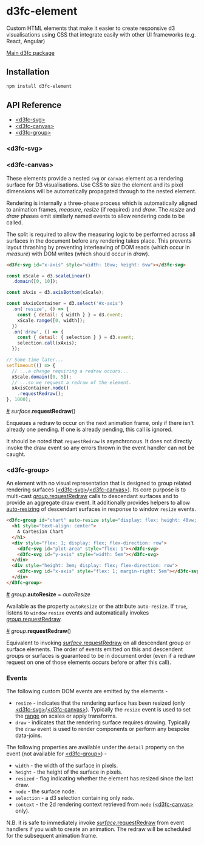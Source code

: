# d3fc-element

Custom HTML elements that make it easier to create responsive d3 visualisations using CSS that integrate easily with other UI frameworks (e.g. React, Angular)

[Main d3fc package](https://github.com/ScottLogic/d3fc)

## Installation

```bash
npm install d3fc-element
```

## API Reference

* [&lt;d3fc-svg&gt;](#d3fc-svg)
* [&lt;d3fc-canvas&gt;](#d3fc-canvas)
* [&lt;d3fc-group&gt;](#d3fc-group)

### &lt;d3fc-svg&gt;
### &lt;d3fc-canvas&gt;

These elements provide a nested `svg` or `canvas` element as a rendering surface for D3 visualisations. Use CSS to size the element and its pixel dimensions will be automatically propagated through to the nested element.

Rendering is internally a three-phase process which is automatically aligned to animation frames, *measure*, *resize* (if required) and *draw*.  The *resize* and *draw* phases emit similarly named events to allow rendering code to be called.

The split is required to allow the measuring logic to be performed across all surfaces in the document before any rendering takes place. This prevents layout thrashing by preventing interleaving of DOM reads (which occur in *measure*) with DOM writes (which should occur in *draw*).

```html
<d3fc-svg id="x-axis" style="width: 10vw; height: 6vw"></d3fc-svg>
```

```js
const xScale = d3.scaleLinear()
  .domain([0, 10]);

const xAxis = d3.axisBottom(xScale);

const xAxisContainer = d3.select('#x-axis')
  .on('resize', () => {
    const { detail: { width } } = d3.event;
    xScale.range([0, width]);
  })
  .on('draw', () => {
    const { detail: { selection } } = d3.event;
    selection.call(xAxis);
  });

// Some time later...
setTimeout(() => {
  // ...a change requiring a redraw occurs...
  xScale.domain([0, 5]);
  // ...so we request a redraw of the element.
  xAxisContainer.node()
    .requestRedraw();
}, 1000);
```


<a name="surface_requestRedraw" href="#surface_requestRedraw">#</a> *surface*.**requestRedraw**()

Enqueues a redraw to occur on the next animation frame, only if there isn't already one pending. If one is already pending, this call is ignored.

It should be noted that `requestRedraw` is asynchronous. It does not directly invoke the draw event so any errors thrown in the event handler can not be caught.

### &lt;d3fc-group&gt;

An element with no visual representation that is designed to group related rendering surfaces ([&lt;d3fc-svg&gt;](#d3fc-svg)/[&lt;d3fc-canvas&gt;](#d3fc-canvas)). Its core purpose is to multi-cast [*group*.requestRedraw](#group-requestRedraw) calls to descendant surfaces and to provide an aggregate draw event. It additionally provides helpers to allow [auto-resizing](#group-autoResize) of descendant surfaces in response to window `resize` events.

```html
<d3fc-group id="chart" auto-resize style="display: flex; height: 40vw; width: 60vw; flex-direction: column">
  <h1 style="text-align: center">
    A Cartesian Chart
  </h1>
  <div style="flex: 1; display: flex; flex-direction: row">
    <d3fc-svg id="plot-area" style="flex: 1"></d3fc-svg>
    <d3fc-svg id="y-axis" style="width: 5em"></d3fc-svg>
  </div>
  <div style="height: 3em; display: flex; flex-direction: row">
    <d3fc-svg id="x-axis" style="flex: 1; margin-right: 5em"></d3fc-svg>
  </div>
</d3fc-group>
```

<a name="group-autoResize" href="#group-autoResize">#</a> *group*.**autoResize** = *autoResize*

Available as the property `autoResize` or the attribute `auto-resize`. If `true`, listens to `window` `resize` events and automatically invokes [*group*.requestRedraw](#group-requestRedraw).

<a name="group_requestRedraw" href="#group_requestRedraw">#</a> *group*.**requestRedraw**()

Equivalent to invoking [*surface*.requestRedraw](#surface-requestRedraw) on all descendant group or surface elements. The order of events emitted on this and descendent groups or surfaces is guaranteed to be in document order (even if a redraw request on one of those elements occurs before or after this call).

### Events

The following custom DOM events are emitted by the elements -

* `resize` - indicates that the rendering surface has been resized (only [&lt;d3fc-svg&gt;](#d3fc-svg)/[&lt;d3fc-canvas&gt;](#d3fc-canvas)). Typically the `resize` event is used to set the [range](https://github.com/d3/d3-scale#continuous_range) on scales or apply transforms.
* `draw` - indicates that the rendering surface requires drawing. Typically the `draw` event is used to render components or perform any bespoke data-joins.

The following properties are available under the `detail` property on the event (not available for [&lt;d3fc-group&gt;](#d3fc-group)) -

* `width` - the width of the surface in pixels.
* `height` - the height of the surface in pixels.
* `resized` - flag indicating whether the element has resized since the last draw.
* `node` - the surface node.
* `selection` - a d3 selection containing only `node`.
* `context` - the 2d rendering context retrieved from `node` ([&lt;d3fc-canvas&gt;](#d3fc-canvas) only).

N.B. it is safe to immediately invoke [*surface*.requestRedraw](#surface_requestRedraw) from event handlers if you wish to create an animation. The redraw will be scheduled for the subsequent animation frame.
